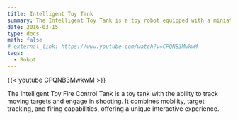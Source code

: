 ```yaml
---
title: Intelligent Toy Tank
summary: The Intelligent Toy Tank is a toy robot equipped with a miniature fire control system.
date: 2016-03-15
type: docs
math: false
# external_link: https://www.youtube.com/watch?v=CPQNB3MwkwM
tags:
  - Robot
---
```


{{< youtube CPQNB3MwkwM >}}

The Intelligent Toy Fire Control Tank is a toy tank with the ability to track moving targets and engage in shooting. It combines mobility, target tracking, and firing capabilities, offering a unique interactive experience.

<!--more-->
